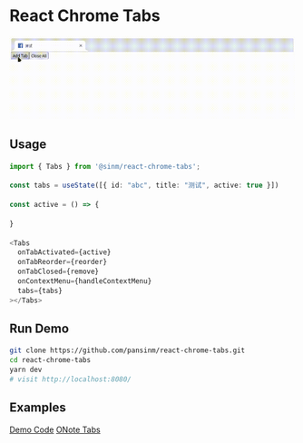# React Chrome Tabs

![](./react-chrome-tabs.gif)


## Usage

```ts
import { Tabs } from '@sinm/react-chrome-tabs';

const tabs = useState([{ id: "abc", title: "测试", active: true }])

const active = () => {

}

<Tabs
  onTabActivated={active}
  onTabReorder={reorder}
  onTabClosed={remove}
  onContextMenu={handleContextMenu}
  tabs={tabs}
></Tabs>
```

## Run Demo
```bash
git clone https://github.com/pansinm/react-chrome-tabs.git
cd react-chrome-tabs
yarn dev
# visit http://localhost:8080/
```

## Examples

[Demo Code](./demo/index.tsx)
[ONote Tabs](https://github.com/pansinm/ONote/blob/master/packages/renderer/src/main/containers/ResourceTabs/index.tsx)
